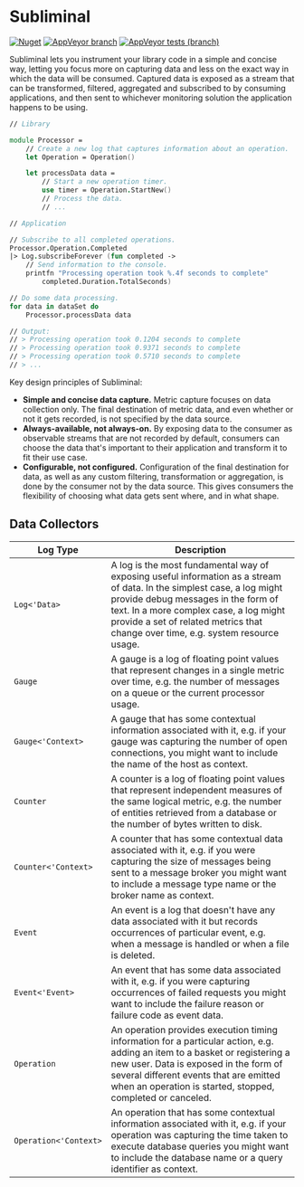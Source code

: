 # Subliminal

[![Nuget](https://img.shields.io/nuget/v/Subliminal?label=package&logo=nuget&logoColor=white)](https://www.nuget.org/packages/Subliminal/)
[![AppVeyor branch](https://img.shields.io/appveyor/ci/rob-earwaker/subliminal/master?logo=appveyor&logoColor=white)](https://ci.appveyor.com/project/rob-earwaker/subliminal/branch/master)
[![AppVeyor tests (branch)](https://img.shields.io/appveyor/tests/rob-earwaker/subliminal/master?logo=appveyor&logoColor=white&compact_message)](https://ci.appveyor.com/project/rob-earwaker/subliminal/branch/master/tests)

Subliminal lets you instrument your library code in a simple and concise way, letting you focus more on capturing data and less on the exact way in which the data will be consumed. Captured data is exposed as a stream that can be transformed, filtered, aggregated and subscribed to by consuming applications, and then sent to whichever monitoring solution the application happens to be using.

```fsharp
// Library

module Processor =
    // Create a new log that captures information about an operation.
    let Operation = Operation()

    let processData data =
        // Start a new operation timer.
        use timer = Operation.StartNew()
        // Process the data.
        // ...
```

```fsharp
// Application

// Subscribe to all completed operations.
Processor.Operation.Completed
|> Log.subscribeForever (fun completed ->
    // Send information to the console.
    printfn "Processing operation took %.4f seconds to complete"
        completed.Duration.TotalSeconds)

// Do some data processing.
for data in dataSet do
    Processor.processData data

// Output:
// > Processing operation took 0.1204 seconds to complete
// > Processing operation took 0.9371 seconds to complete
// > Processing operation took 0.5710 seconds to complete
// > ...
```

Key design principles of Subliminal:

- **Simple and concise data capture.** Metric capture focuses on data collection only. The final destination of metric data, and even whether or not it gets recorded, is not specified by the data source.
- **Always-available, not always-on.** By exposing data to the consumer as observable streams that are not recorded by default, consumers can choose the data that's important to their application and transform it to fit their use case.
- **Configurable, not configured.** Configuration of the final destination for data, as well as any custom filtering, transformation or aggregation, is done by the consumer not by the data source. This gives consumers the flexibility of choosing what data gets sent where, and in what shape.

## Data Collectors

| Log Type | Description |
|-|-|
| `Log<'Data>` | A log is the most fundamental way of exposing useful information as a stream of data. In the simplest case, a log might provide debug messages in the form of text. In a more complex case, a log might provide a set of related metrics that change over time, e.g. system resource usage. |
| `Gauge` | A gauge is a log of floating point values that represent changes in a single metric over time, e.g. the number of messages on a queue or the current processor usage. |
| `Gauge<'Context>` | A gauge that has some contextual information associated with it, e.g. if your gauge was capturing the number of open connections, you might want to include the name of the host as context. |
| `Counter` | A counter is a log of floating point values that represent independent measures of the same logical metric, e.g. the number of entities retrieved from a database or the number of bytes written to disk. |
| `Counter<'Context>` | A counter that has some contextual data associated with it, e.g. if you were capturing the size of messages being sent to a message broker you might want to include a message type name or the broker name as context. |
| `Event` | An event is a log that doesn't have any data associated with it but records occurrences of particular event, e.g. when a message is handled or when a file is deleted. |
| `Event<'Event>` | An event that has some data associated with it, e.g. if you were capturing occurrences of failed requests you might want to include the failure reason or failure code as event data. |
| `Operation` | An operation provides execution timing information for a particular action, e.g. adding an item to a basket or registering a new user. Data is exposed in the form of several different events that are emitted when an operation is started, stopped, completed or canceled. |
| `Operation<'Context>` | An operation that has some contextual information associated with it, e.g. if your operation was capturing the time taken to execute database queries you might want to include the database name or a query identifier as context. |
